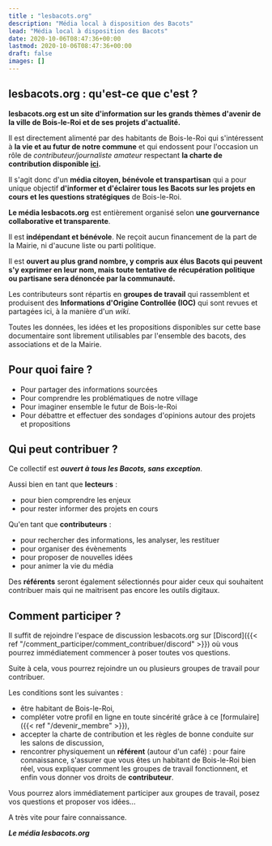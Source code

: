 ```yaml
---
title : "lesbacots.org"
description: "Média local à disposition des Bacots"
lead: "Média local à disposition des Bacots"
date: 2020-10-06T08:47:36+00:00
lastmod: 2020-10-06T08:47:36+00:00
draft: false
images: []
---
```


## lesbacots.org : qu'est-ce que c'est ?

**lesbacots.org est un site d'information sur les grands thèmes d'avenir de la ville de Bois-le-Roi et de ses projets d'actualité.**

Il est directement alimenté par des habitants de Bois-le-Roi qui s'intéressent à **la vie et au futur de notre commune** et qui endossent pour l'occasion un rôle de *contributeur/journaliste amateur* respectant **la charte de contribution disponible [ici](https://www.lesbacots.org/comment_participer/chartes/contribution_site/).**

Il s'agit donc d'un **média citoyen, bénévole et transpartisan** qui a pour unique objectif **d'informer et d'éclairer tous les Bacots sur les projets en cours et les questions stratégiques** de Bois-le-Roi.

**Le média lesbacots.org** est entièrement organisé selon **une gourvernance collaborative et transparente**.

Il est **indépendant et bénévole**. Ne reçoit aucun financement de la part de la Mairie, ni d'aucune liste ou parti politique.

Il est **ouvert au plus grand nombre, y compris aux élus Bacots qui peuvent s'y exprimer en leur nom, mais toute tentative de récupération politique ou partisane sera dénoncée par la communauté.**

Les contributeurs sont répartis en **groupes de travail** qui rassemblent et produisent des **Informations d'Origine Controllée (IOC)** qui sont revues et partagées ici, à la manière d'un *wiki*.

Toutes les données, les idées et les propositions disponibles sur cette base documentaire sont librement utilisables par l'ensemble des bacots, des associations et de la Mairie.

## Pour quoi faire ?

- Pour partager des informations sourcées
- Pour comprendre les problématiques de notre village
- Pour imaginer ensemble le futur de Bois-le-Roi
- Pour débattre et effectuer des sondages d'opinions autour des projets et propositions

## Qui peut contribuer ?

Ce collectif est ***ouvert à tous les Bacots, sans exception***.

Aussi bien en tant que **lecteurs** :

- pour bien comprendre les enjeux
- pour rester informer des projets en cours

Qu'en tant que **contributeurs** :

- pour rechercher des informations, les analyser, les restituer
- pour organiser des évènements
- pour proposer de nouvelles idées
- pour animer la vie du média

Des **référents** seront également sélectionnés pour aider ceux qui souhaitent contribuer mais qui ne maitrisent pas encore les outils digitaux.

## Comment participer ?

Il suffit de rejoindre l'espace de discussion lesbacots.org sur  [Discord]({{< ref "/comment_participer/comment_contribuer/discord" >}}) où vous pourrez immédiatement commencer à poser toutes vos questions.

Suite à cela, vous pourrez rejoindre un ou plusieurs groupes de travail pour contribuer.

Les conditions sont les suivantes :
- être habitant de Bois-le-Roi,
- compléter votre profil en ligne en toute sincérité grâce à ce [formulaire]({{< ref "/devenir_membre" >}}),
- accepter la charte de contribution et les règles de bonne conduite sur les salons de discussion,
- rencontrer physiquement un **référent** (autour d'un café) : pour faire connaissance, s'assurer que vous êtes un habitant de Bois-le-Roi bien réel, vous expliquer comment  les groupes de travail fonctionnent, et enfin vous donner vos droits de **contributeur**.

Vous pourrez alors immédiatement participer aux groupes de travail, posez vos questions et proposer vos idées...

A très vite pour faire connaissance.

***Le média lesbacots.org***
